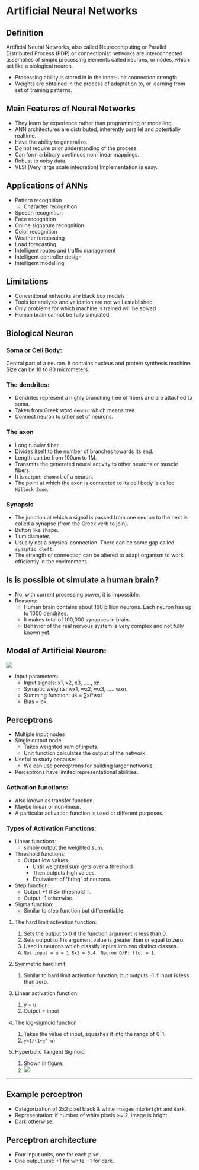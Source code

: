 # Artificial Neural Networks

## Definition
Artificial Neural Networks, also called Neurocomputing or Parallel Distributed Process (PDP) or connectionist networks are interconnected assemblies of simple processing elements called neurons, or nodes, which act like a biological neuron.
- Processing ability is stored in in the inner-unit connection strength.
- Weights are obtained in the process of adaptation to, or learning from set of training patterns.
## Main Features of Neural Networks
- They learn by experience rather than programming or modelling.
- ANN architectures are distributed, inherently parallel and potentially realtime.
- Have the ability to generalize.
- Do not require prior understanding of the process.
- Can form arbitrary continuos non-linear mappings.
- Robust to noisy data.
- VLSI (Very large scale integration) Implementation is easy.

## Applications of ANNs
- Pattern recognition
  - Character recognition
- Speech recognition
- Face recognition
- Online signature recognition
- Color recognition
- Weather forecasting
- Load forecasting
- Intelligent routes and traffic management
- Intelligent controller design
- Intelligent modelling

## Limitations
- Conventional networks are black box models
- Tools for analysis and validation are not well established
- Only problems for which machine is trained will be solved
- Human brain cannot be fully simulated

## Biological Neuron

### Soma or Cell Body: 
Central part of a neuron. It contains nucleus and protein synthesis machine. Size can be 10 to 80 micrometers.
### The dendrites:
- Dendrites represent a highly branching tree of fibers and are attached to soma.
- Taken from Greek word `dendro` which means tree.
- Connect neuron to other set of neurons.

### The axon
- Long tubular fiber.
- Divides itself to the number of branches towards its end.
- Length can be from 100um to 1M.
- Transmits the generated neural activity to other neurons or muscle fibers.
- It is `output channel` of a neuron.
- The point at which the axon is connected to its cell body is called `Hillock Zone`.

### Synapsis
- The junction at which a signal is passed from one neuron to the next is called a synapse (from the Greek verb to join).
- Button like shape.
- 1 um diameter.
- Usually not a physical connection. There can be some gap called `synaptic cleft`.
- The strength of connection can be altered to adapt organism to work efficiently in the environment.

## Is is possible ot simulate a human brain?
- No, with current processing power, it is impossible.
- Reasons:
  - Human brain contains about 100 billion neurons. Each neuron has up to 1000 dendrites.
  - It makes total of 100,000 synapses in brain.
  - Behavior of the real nervous system is very complex and not fully known yet.

## Model of Artificial Neuron:
![](https://upload.wikimedia.org/wikipedia/commons/6/60/ArtificialNeuronModel_english.png)
- Input parameters:
  - Input signals: x1, x2, x3, ....., xn.
  - Synaptic weights: wx1, wx2, wx3, ..... wxn.
  - Summing function: uk = ∑xi*wxi
  - Bias = bk.

## Perceptrons
- Multiple input nodes
- Single output node
  - Takes weighted sum of inputs.
  - Unit function calculates the output of the network.
- Useful to study because:
  - We can use perceptrons for building larger networks.
- Perceptrons have limited representational abilities.
### Activation functions:
- Also known as transfer function.
- Maybe linear or non-linear.
- A particular activation function is used or different purposes.

### Types of Activation Functions:
- Linear functions:
  - simply output the weighted sum.
- Threshold functions:
  - Output low values
    - Until weighted sum gets over a threshold.
    - Then outputs high values.
    - Equivalent of 'firing' of neurons.
- Step function:
  - Output +1 if S> threshold T.
  - Output -1 otherwise.
- Sigma function: 
  - Similar to step function but differentiable.

1) The hard limit activation function:
   1) Sets the output to 0 if the function argument is less than 0.
   2) Sets output to 1 is argument value is greater than or equal to zero.
   3) Used in neurons which classify inputs into two distinct classes.
   4) `Net input = u = 1.8x3 = 5.4. Neuron O/P: f(u) = 1`.

2) Symmetric hard limit:
   1) Similar to hard limit activation function, but outputs -1 if input is less than zero.

3) Linear activation function:
   1) y = u
   2) Output = input

4) The log-sigmoid function
   1) Takes the value of input, squashes it into the range of 0-1.
   2) `y=1/(1+e^-u)`

5) Hyperbolic Tangent Sigmoid:
   1) Shown in figure:
   2) ![](https://assets-global.website-files.com/5d7b77b063a9066d83e1209c/60be1a9bac9b73842964585e_math-20210607%20(8).png)

---
## Example perceptron
- Categorization of 2x2 pixel black & white images into `bright` and `dark`.
- Representation: if number of white pixels >= 2, image is bright.
- Dark otherwise.

## Perceptron architecture
- Four input units, one for each pixel.
- One output unit: +1 for white, -1 for dark.